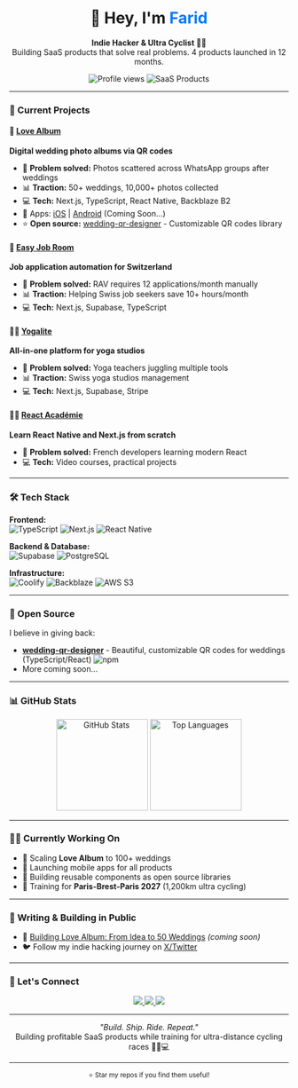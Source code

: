 <!-- Profile Header -->
<h1 align="center">👋 Hey, I'm <span style="color:#0078ff;">Farid</span></h1>
<p align="center">
  <b>Indie Hacker & Ultra Cyclist 🚴‍♂️</b><br/>
  Building SaaS products that solve real problems. 4 products launched in 12 months.
</p>

<p align="center">
  <img src="https://komarev.com/ghpvc/?username=faridrehila&color=0078ff&style=for-the-badge" alt="Profile views"/>
  <img src="https://img.shields.io/badge/SaaS_Products-4-success?style=for-the-badge" alt="SaaS Products"/>
</p>

---

### 🚀 Current Projects

#### 💌 [Love Album](https://love-album.com?ref=github) 
**Digital wedding photo albums via QR codes**
- 🎯 **Problem solved:** Photos scattered across WhatsApp groups after weddings
- 📊 **Traction:** 50+ weddings, 10,000+ photos collected
- 💻 **Tech:** Next.js, TypeScript, React Native, Backblaze B2
- 📱 Apps: [iOS](https://apps.apple.com/YOUR_LINK) | [Android](https://play.google.com/YOUR_LINK) (Coming Soon...)
- ⭐ **Open source:** [wedding-qr-designer](https://github.com/faridrehila/wedding-qr-designer) - Customizable QR codes library

#### 💼 [Easy Job Room](https://easyjobroom.ch?ref=github)
**Job application automation for Switzerland**
- 🎯 **Problem solved:** RAV requires 12 applications/month manually
- 📊 **Traction:** Helping Swiss job seekers save 10+ hours/month
- 💻 **Tech:** Next.js, Supabase, TypeScript

#### 🧘‍♀️ [Yogalite](https://yogalite.ch?ref=github)
**All-in-one platform for yoga studios**
- 🎯 **Problem solved:** Yoga teachers juggling multiple tools
- 📊 **Traction:** Swiss yoga studios management
- 💻 **Tech:** Next.js, Supabase, Stripe

#### 🧑‍💻 [React Académie](https://rn.reactacademie.fr?ref=github)
**Learn React Native and Next.js from scratch**
- 🎯 **Problem solved:** French developers learning modern React
- 💻 **Tech:** Video courses, practical projects

---

### 🛠️ Tech Stack

**Frontend:**  
![TypeScript](https://img.shields.io/badge/TypeScript-3178C6?style=for-the-badge&logo=typescript&logoColor=white)
![Next.js](https://img.shields.io/badge/Next.js-000000?style=for-the-badge&logo=nextdotjs&logoColor=white)
![React Native](https://img.shields.io/badge/React_Native-61DAFB?style=for-the-badge&logo=react&logoColor=black)

**Backend & Database:**  
![Supabase](https://img.shields.io/badge/Supabase-3FCF8E?style=for-the-badge&logo=supabase&logoColor=white)
![PostgreSQL](https://img.shields.io/badge/PostgreSQL-316192?style=for-the-badge&logo=postgresql&logoColor=white)

**Infrastructure:**  
![Coolify](https://img.shields.io/badge/Coolify-1A73E8?style=for-the-badge&logo=icloud&logoColor=white)
![Backblaze](https://img.shields.io/badge/Backblaze_B2-E51937?style=for-the-badge&logo=backblaze&logoColor=white)
![AWS S3](https://img.shields.io/badge/AWS_S3-569A31?style=for-the-badge&logo=amazonaws&logoColor=white)

---

### 🔧 Open Source

I believe in giving back:

- **[wedding-qr-designer](https://github.com//wedding-qr-designer)** - Beautiful, customizable QR codes for weddings (TypeScript/React) ![npm](https://img.shields.io/npm/v/wedding-qr-designer?style=flat-square)
- More coming soon...

---

### 📊 GitHub Stats

<p align="center">
  <img src="https://github-readme-stats.vercel.app/api?username=faridrehila&show_icons=true&theme=tokyonight&hide_border=true" alt="GitHub Stats" height="165"/>
  <img src="https://github-readme-stats.vercel.app/api/top-langs/?username=faridrehila&layout=compact&theme=tokyonight&hide_border=true" alt="Top Languages" height="165"/>
</p>

---

### 🏃‍♂️ Currently Working On

- 🚀 Scaling **Love Album** to 100+ weddings
- 📱 Launching mobile apps for all products
- 🔧 Building reusable components as open source libraries
- 💪 Training for **Paris-Brest-Paris 2027** (1,200km ultra cycling)

---

### 📝 Writing & Building in Public

- 📖 [Building Love Album: From Idea to 50 Weddings](https://dev.to/faridrehila) *(coming soon)*
- 🐦 Follow my indie hacking journey on [X/Twitter](https://x.com/faridrehila)

---

### 💬 Let's Connect

<p align="center">
  <a href="https://x.com/faridrehila">
    <img src="https://img.shields.io/badge/X-000000?style=for-the-badge&logo=x&logoColor=white"/>
  </a>
  <a href="https://www.linkedin.com/in/farid-rehila-71a8a680">
    <img src="https://img.shields.io/badge/LinkedIn-0077B5?style=for-the-badge&logo=linkedin&logoColor=white"/>
  </a>
  <a href="mailto:farid.rehila@proton.me">
    <img src="https://img.shields.io/badge/Email-D14836?style=for-the-badge&logo=gmail&logoColor=white"/>
  </a>
</p>

---

<p align="center">
  <i>"Build. Ship. Ride. Repeat."</i><br/>
  Building profitable SaaS products while training for ultra-distance cycling races 🚴‍♂️💻
</p>

---

<p align="center">
  <sub>⭐ Star my repos if you find them useful!</sub>
</p>
